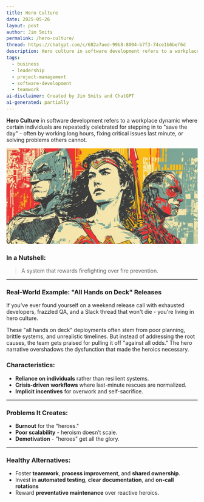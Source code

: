```yaml
---
title: Hero Culture
date: 2025-05-26
layout: post
author: Jim Smits
permalink: /hero-culture/
thread: https://chatgpt.com/c/682a7aed-99b8-8004-b7f3-74ce1b6bef6d
description: Hero culture in software development refers to a workplace dynamic where certain individuals are repeatedly celebrated for stepping in to "save the day" - often by working long hours, fixing critical issues last minute, or solving problems others cannot.
tags:
  - business
  - leadership
  - project-management
  - software-development
  - teamwork
ai-disclaimer: Created by Jim Smits and ChatGPT
ai-generated: partially
---
```

**Hero Culture** in software development refers to a workplace dynamic where certain individuals are repeatedly celebrated for stepping in to "save the day" - often by working long hours, fixing critical issues last minute, or solving problems others cannot.

![Batman, Wonder Woman and a third superhero in a highly stylized pop culture print](/assets/images/posts/hero-culture.webp "Midjourney Generated Image")

### In a Nutshell:

> A system that rewards firefighting over fire prevention.

---

### Real-World Example: "All Hands on Deck" Releases

If you've ever found yourself on a weekend release call with exhausted developers, frazzled QA, and a Slack thread that won't die - you're living in hero culture.

These "all hands on deck" deployments often stem from poor planning, brittle systems, and unrealistic timelines. But instead of addressing the root causes, the team gets praised for pulling it off "against all odds." The hero narrative overshadows the dysfunction that made the heroics necessary.


### Characteristics:

- **Reliance on individuals** rather than resilient systems.    
- **Crisis-driven workflows** where last-minute rescues are normalized.    
- **Implicit incentives** for overwork and self-sacrifice.    

---

### Problems It Creates:

- **Burnout** for the "heroes."    
- **Poor scalability** - heroism doesn’t scale.    
- **Demotivation** - "heroes" get all the glory.

---

### Healthy Alternatives:
- Foster **teamwork**, **process improvement**, and **shared ownership**.    
- Invest in **automated testing**, **clear documentation**, and **on-call rotations**
- Reward **preventative maintenance** over reactive heroics.